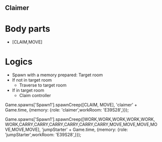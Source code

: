 ## Claimer

# Body parts
- [CLAIM,MOVE]

# Logics
- Spawn with a memory prepared: Target room
- If not in target room
    - Traverse to target room
- If in target room
    - Claim controller



Game.spawns['Spawn1'].spawnCreep([CLAIM, MOVE], 'claimer' + Game.time, {memory: {role: 'claimer',workRoom: 'E39S28',}});


Game.spawns['Spawn1'].spawnCreep([WORK,WORK,WORK,WORK,WORK,WORK,CARRY,CARRY,CARRY,CARRY,CARRY,CARRY,MOVE,MOVE,MOVE,MOVE,MOVE,MOVE], 'jumpStarter' + Game.time, {memory: {role: 'jumpStarter',workRoom: 'E39S28',}});

